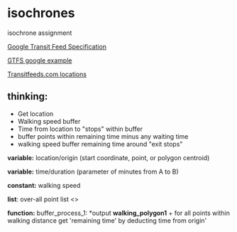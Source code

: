 # isochrones
isochrone assignment 

[Google Transit Feed Specification](https://developers.google.com/transit/gtfs/reference/?hl=en)

[GTFS google example](https://developers.google.com/transit/gtfs/examples/gtfs-feed)

[Transitfeeds.com locations](transitfeeds.com)

## thinking:

* Get location
* Walking speed buffer
* Time from location to "stops" within buffer
* buffer points within remaining time minus any waiting time
* walking speed buffer remaining time around "exit stops" 

<b>variable:</b> location/origin (start coordinate, point, or polygon centroid)

<b>variable:</b> time/duration (parameter of minutes from A to B)

<b>constant:</b> walking speed

<b>list</b>: over-all point list 
<>

<b>function:</b> buffer_process_1:   *output <b>walking_polygon1</b> + for all points within walking distance get 'remaining time' by deducting time from origin'


